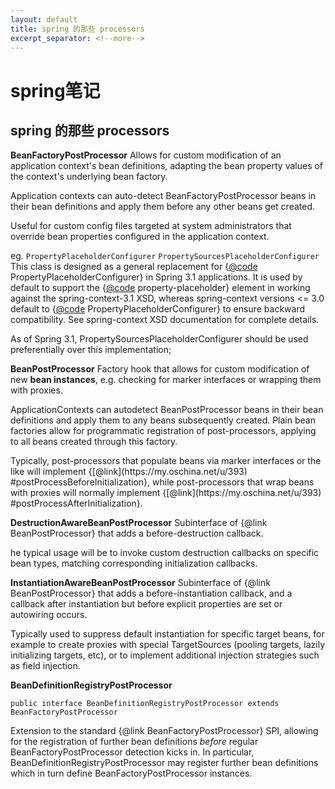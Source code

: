 ```yaml
---
layout: default
title: spring 的那些 processors
excerpt_separator: <!--more-->
---
```

# spring笔记
## spring 的那些 processors
**BeanFactoryPostProcessor**
Allows for custom modification of an application context's bean definitions,
adapting the bean property values of the context's underlying bean factory.

Application contexts can auto-detect BeanFactoryPostProcessor beans in
their bean definitions and apply them before any other beans get created.

Useful for custom config files targeted at system administrators that
override bean properties configured in the application context.

eg.
`PropertyPlaceholderConfigurer`
`PropertySourcesPlaceholderConfigurer`
This class is designed as a general replacement for {[@code](https://my.oschina.net/codeo)
PropertyPlaceholderConfigurer} in Spring 3.1 applications. It is used by default to
support the {[@code](https://my.oschina.net/codeo) property-placeholder} element in working against the
spring-context-3.1 XSD, whereas spring-context versions &lt;= 3.0 default to
{[@code](https://my.oschina.net/codeo) PropertyPlaceholderConfigurer} to ensure backward compatibility. See
spring-context XSD documentation for complete details.

As of Spring 3.1, PropertySourcesPlaceholderConfigurer should be used preferentially over this implementation;

**BeanPostProcessor**
Factory hook that allows for custom modification of new **bean instances**,
e.g. checking for marker interfaces or wrapping them with proxies.

ApplicationContexts can autodetect BeanPostProcessor beans in their
bean definitions and apply them to any beans subsequently created.
Plain bean factories allow for programmatic registration of post-processors,
applying to all beans created through this factory.

<p>Typically, post-processors that populate beans via marker interfaces
or the like will implement {[@link](https://my.oschina.net/u/393) #postProcessBeforeInitialization},
while post-processors that wrap beans with proxies will normally
implement {[@link](https://my.oschina.net/u/393) #postProcessAfterInitialization}.

**DestructionAwareBeanPostProcessor**
Subinterface of {@link BeanPostProcessor} that adds a before-destruction callback.

he typical usage will be to invoke custom destruction callbacks on
specific bean types, matching corresponding initialization callbacks.

**InstantiationAwareBeanPostProcessor**
Subinterface of {@link BeanPostProcessor} that adds a before-instantiation callback,
and a callback after instantiation but before explicit properties are set or
autowiring occurs.

Typically used to suppress default instantiation for specific target beans,
for example to create proxies with special TargetSources (pooling targets,
lazily initializing targets, etc), or to implement additional injection strategies
such as field injection.

**BeanDefinitionRegistryPostProcessor**
```
public interface BeanDefinitionRegistryPostProcessor extends BeanFactoryPostProcessor
```
Extension to the standard {@link BeanFactoryPostProcessor} SPI, allowing for
the registration of further bean definitions <i>before</i> regular
BeanFactoryPostProcessor detection kicks in. In particular,
BeanDefinitionRegistryPostProcessor may register further bean definitions
which in turn define BeanFactoryPostProcessor instances.